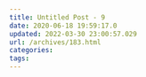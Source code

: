 ```yaml
---
title: Untitled Post - 9
date: 2020-06-18 19:59:17.0
updated: 2022-03-30 23:00:57.029
url: /archives/183.html
categories: 
tags: 
---
```


